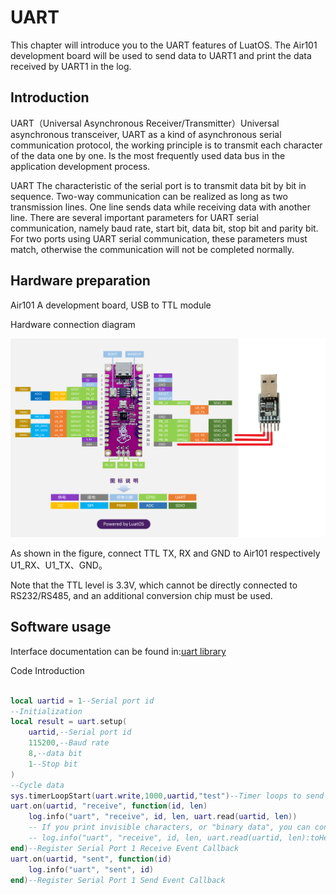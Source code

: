 # UART

This chapter will introduce you to the UART features of LuatOS. The Air101 development board will be used to send data to UART1 and print the data received by UART1 in the log.

## Introduction

UART（Universal Asynchronous Receiver/Transmitter）Universal asynchronous transceiver, UART as a kind of asynchronous serial communication protocol, the working principle is to transmit each character of the data one by one. Is the most frequently used data bus in the application development process.

UART The characteristic of the serial port is to transmit data bit by bit in sequence. Two-way communication can be realized as long as two transmission lines. One line sends data while receiving data with another line. There are several important parameters for UART serial communication, namely baud rate, start bit, data bit, stop bit and parity bit. For two ports using UART serial communication, these parameters must match, otherwise the communication will not be completed normally.

## Hardware preparation

Air101 A development board, USB to TTL module

Hardware connection diagram

![UART](img/UART.png)

As shown in the figure, connect TTL TX, RX and GND to Air101 respectively U1_RX、U1_TX、GND。

Note that the TTL level is 3.3V, which cannot be directly connected to RS232/RS485, and an additional conversion chip must be used.

## Software usage

Interface documentation can be found in:[uart library](https://openluat.github.io/luatos-wiki-en/api/uart.html)

Code Introduction

```lua

local uartid = 1--Serial port id
--Initialization
local result = uart.setup(
    uartid,--Serial port id
    115200,--Baud rate
    8,--data bit
    1--Stop bit
)
--Cycle data
sys.timerLoopStart(uart.write,1000,uartid,"test")--Timer loops to send data to serial port 1
uart.on(uartid, "receive", function(id, len)
    log.info("uart", "receive", id, len, uart.read(uartid, len))
    -- If you print invisible characters, or "binary data", you can convert the data to HEX value display.
    -- log.info("uart", "receive", id, len, uart.read(uartid, len):toHex())
end)--Register Serial Port 1 Receive Event Callback
uart.on(uartid, "sent", function(id)
    log.info("uart", "sent", id)
end)--Register Serial Port 1 Send Event Callback
```
